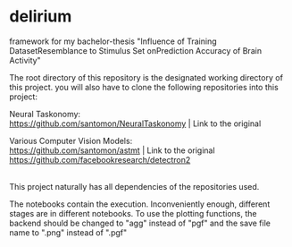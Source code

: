 # delirium
framework for my bachelor-thesis "Influence of Training DatasetResemblance to Stimulus Set onPrediction Accuracy of Brain Activity"

The root directory of this repository is the designated working directory of this project.
you will also have to clone the following repositories into this project:

Neural Taskonomy: <br>
https://github.com/santomon/NeuralTaskonomy | Link to the original

Various Computer Vision Models: <br>
https://github.com/santomon/astmt | Link to the original <br>
https://github.com/facebookresearch/detectron2 <br>






<br>
This project naturally has all dependencies of the repositories used.

<br>

The notebooks contain the execution. Inconveniently enough, 
different stages are in different notebooks. To use the plotting functions,
 the backend should be changed to "agg" instead of "pgf" and the save file name to ".png" instead of ".pgf"

